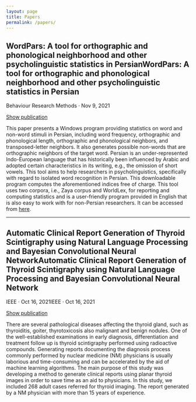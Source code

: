 ```yaml
---
layout: page
title: Papers
permalink: /papers/
---
```


<h2>WordPars: A tool for orthographic and phonological neighborhood and other psycholinguistic statistics in PersianWordPars: A tool for orthographic and phonological neighborhood and other psycholinguistic statistics in Persian </h2>

<p>Behaviour Research Methods · Nov 9, 2021</p>
<p><a href="https://link.springer.com/article/10.3758/s13428-021-01712-4">Show publication</a></p>

<p>This paper presents a Windows program providing statistics on word and non-word stimuli in Persian, including word frequency, orthographic and phonological length, orthographic and phonological neighbors, and transposed-letter neighbors. It also generates possible non-words that are orthographic neighbors of the target word. Persian is an under-represented Indo-European language that has historically been influenced by Arabic and adopted certain characteristics in its writing, e.g., the omission of short vowels. This tool aims to help researchers in psycholinguistics, specifically with regard to isolated word recognition in Persian. This downloadable program computes the aforementioned indices free of charge. This tool uses two corpora, i.e., Zaya corpus and WorldLex, for reporting and computing statistics and is a user-friendly program provided in English that is also easy to work with for non-Persian researchers. It can be accessed from <a href="https://github.com/ssaneei/Wordpars">here</a>.</p>

<hr>

<h2>Automatic Clinical Report Generation of Thyroid Scintigraphy using Natural Language Processing and Bayesian Convolutional Neural NetworkAutomatic Clinical Report Generation of Thyroid Scintigraphy using Natural Language Processing and Bayesian Convolutional Neural Network</h2>
<p>IEEE · Oct 16, 2021IEEE · Oct 16, 2021</p>

<p><a href="https://ieeexplore.ieee.org/document/9875728">Show publication</a></p>
<p>There are several pathological diseases affecting the thyroid gland, such as thyroiditis, goiter, thyrotoxicosis also malignant and benign nodules. One of the well-established examinations in early diagnosis, differentiation and treatment follow up is thyroid scintigraphy performed using radioactive compounds. Generating reports documenting the diagnosis process commonly performed by nuclear medicine (NM) physicians is usually laborious and time-consuming and can be accelerated by the aid of machine learning algorithms. The main purpose of this study was developing a method to generate clinical reports using planar thyroid images in order to save time as an aid to physicians. In this study, we included 268 adult cases referred for thyroid imaging. The report generated by a NM physician with more than 15 years of experience.</p>